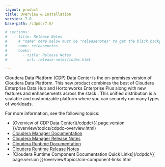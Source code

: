 ```yaml
---
layout: product
title: Overview & Installation
version: 7.0
base-path: /cdpdc/7.0/

# sections:
#   - title: Release Notes
#     # "name" here below must be "releasenotes" to get the black background
#     name: releasenotes
#     books:
#       - title: Release Notes
#         url: release-notes/index.html

---
```

Cloudera Data Platform (CDP) Data Center is the on-premises version of Cloudera Data Platform. This new product combines the best of Cloudera Enterprise Data Hub and Hortonworks Enterprise Plus along with new features and enhancements across the stack . This unified distribution is a scalable and customizable platform where you can securely run many types of workloads.

For more information, see the following topics:

 
* [Overview of CDP Data Center](/cdpdc/{{ page.version }}/overview/topics/cdpdc-overview.html)
* [Cloudera Manager Documentation](/cloudera-manager/7.0.3/index.html)
* [Cloudera Manager Release Notes](/cloudera-manager/7.0.3/release-notes/topics/cm-release-notes.html)
* [Cloudera Runtime Documentation](/runtime/7.0.3/index.html)
* [Cloudera Runtime Release Notes](/runtime/7.0.3/release-notes/topics/cr-release-notes-overview.html)
* [Cloudera Runtime Component Documentation Quick Links](/cdpdc/{{ page.version }}/overview/topics/cm-component-links.html 





